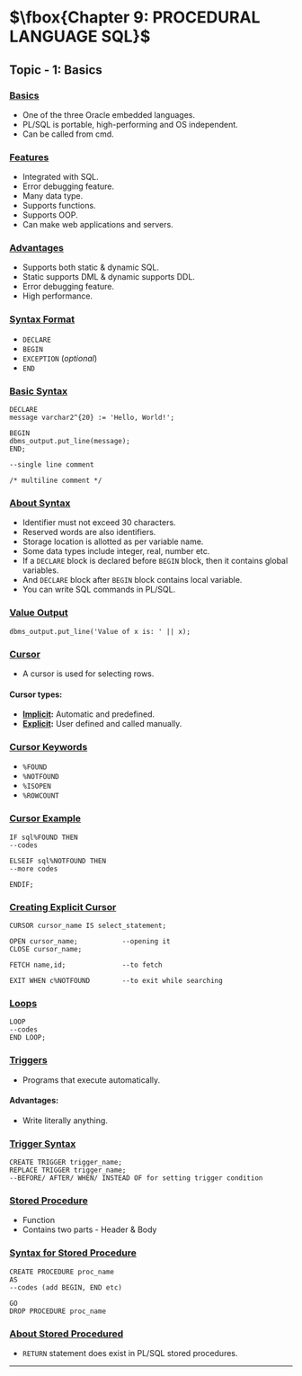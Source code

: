 # $\fbox{Chapter 9: PROCEDURAL LANGUAGE SQL}$





## **Topic - 1: Basics**

### <u>Basics</u>

- One of the three Oracle embedded languages.
- PL/SQL is portable, high-performing and OS independent.
- Can be called from cmd.


### <u>Features</u>

- Integrated with SQL.
- Error debugging feature.
- Many data type.
- Supports functions.
- Supports OOP.
- Can make web applications and servers.


### <u>Advantages</u>

- Supports both static & dynamic SQL.
- Static supports DML & dynamic supports DDL.
- Error debugging feature.
- High performance.


### <u>Syntax Format</u>

- `DECLARE`
- `BEGIN`
- `EXCEPTION` (*optional*)
- `END`


### <u>Basic Syntax</u>

```plsql
DECLARE
message varchar2^{20} := 'Hello, World!';

BEGIN
dbms_output.put_line(message);
END;

--single line comment

/* multiline comment */
```


### <u>About Syntax</u>

- Identifier must not exceed 30 characters.
- Reserved words are also identifiers.
- Storage location is allotted as per variable name.
- Some data types include integer, real, number etc.
- If a `DECLARE` block is declared before `BEGIN` block, then it contains global variables.
- And `DECLARE` block after `BEGIN` block contains local variable.
- You can write SQL commands in PL/SQL.


### <u>Value Output</u>

```plsql
dbms_output.put_line('Value of x is: ' || x);
```


### <u>Cursor</u>

- A cursor is used for selecting rows.

#### Cursor types:

  - **<u>Implicit</u>:** Automatic and predefined.
  - **<u>Explicit</u>:** User defined and called manually.


### <u>Cursor Keywords</u>

- `%FOUND`
- `%NOTFOUND`
- `%ISOPEN`
- `%ROWCOUNT`


### <u>Cursor Example</u>

```plsql
IF sql%FOUND THEN
--codes

ELSEIF sql%NOTFOUND THEN
--more codes

ENDIF;
```


### <u>Creating Explicit Cursor</u>

```plsql
CURSOR cursor_name IS select_statement;

OPEN cursor_name;           --opening it
CLOSE cursor_name;

FETCH name,id;              --to fetch

EXIT WHEN c%NOTFOUND        --to exit while searching
```


### <u>Loops</u>

```plsql
LOOP
--codes
END LOOP;
```


### <u>Triggers</u>

- Programs that execute automatically.

#### Advantages:

  - Write literally anything.


### <u>Trigger Syntax</u>

```plsql
CREATE TRIGGER trigger_name;
REPLACE TRIGGER trigger_name;
--BEFORE/ AFTER/ WHEN/ INSTEAD OF for setting trigger condition
```


### <u>Stored Procedure</u>

- Function
- Contains two parts - Header & Body


### <u>Syntax for Stored Procedure</u>

```plsql
CREATE PROCEDURE proc_name
AS
--codes (add BEGIN, END etc)

GO
DROP PROCEDURE proc_name
```


### <u>About Stored Procedured</u>

- `RETURN` statement does exist in PL/SQL stored procedures.

 
---
